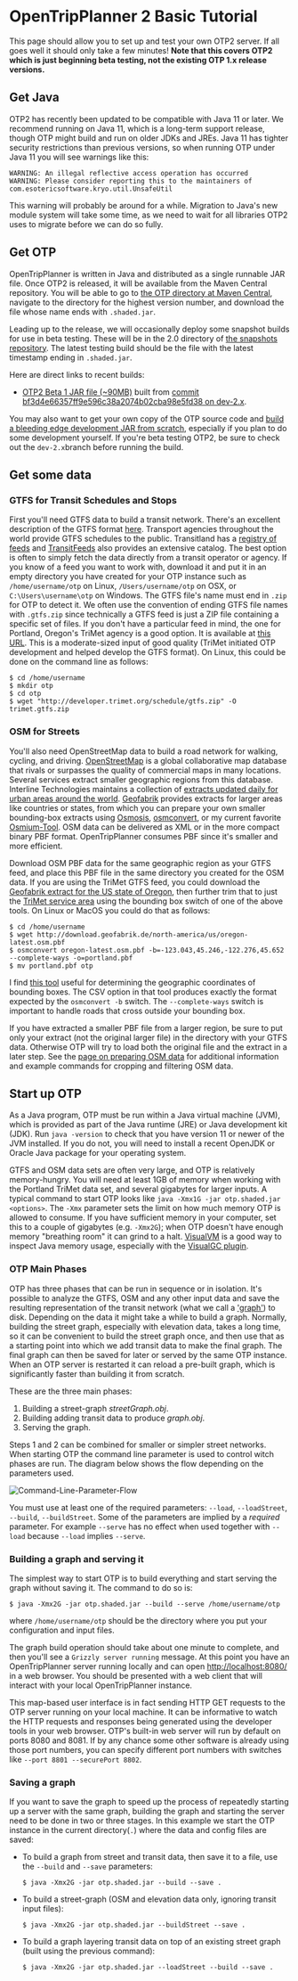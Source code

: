 # OpenTripPlanner 2 Basic Tutorial

This page should allow you to set up and test your own OTP2 server. If all goes well it should only take a few minutes!
**Note that this covers OTP2 which is just beginning beta testing, not the existing OTP 1.x release versions.**

## Get Java

OTP2 has recently been updated to be compatible with Java 11 or later. We recommend running on Java 11, which is a long-term support release, though OTP might build and run on older JDKs and JREs. Java 11 has tighter security restrictions than previous versions, so when running OTP under Java 11 you will see warnings like this:
```
WARNING: An illegal reflective access operation has occurred
WARNING: Please consider reporting this to the maintainers of com.esotericsoftware.kryo.util.UnsafeUtil
```
This warning will probably be around for a while. Migration to Java's new module system will take some time, as we need to wait for all libraries OTP2 uses to migrate before we can do so fully. 

## Get OTP

OpenTripPlanner is written in Java and distributed as a single runnable JAR file. Once OTP2 is released, 
it will be available from the Maven Central repository. You will be able to go to [the OTP directory at Maven Central](https://repo1.maven.org/maven2/org/opentripplanner/otp/), navigate to the directory for the highest version number, and download the file whose name ends with `.shaded.jar`.

Leading up to the release, we will occasionally deploy some snapshot builds for use in beta testing. These will be in the 2.0 directory of [the snapshots repository](https://oss.sonatype.org/content/repositories/snapshots/org/opentripplanner/otp/2.0.0-SNAPSHOT/). The latest testing build should be the file with the latest timestamp ending in `.shaded.jar`.

Here are direct links to recent builds:

 - [OTP2 Beta 1 JAR file (~90MB)](https://oss.sonatype.org/content/repositories/snapshots/org/opentripplanner/otp/2.0.0-SNAPSHOT/otp-2.0.0-20191023.121912-2-shaded.jar) built from [commit bf3d4e66357ff9e596c38a2074b02cba98e5fd38 on dev-2.x](https://github.com/opentripplanner/OpenTripPlanner/tree/66a5e6dd6c6312b52b9ccf641241b07647bfff60).

You may also want to get your own copy of the OTP source code and [build a bleeding edge development JAR from scratch](Getting-OTP), especially if you plan to do some development yourself. If you're beta testing OTP2, be sure to check out the `dev-2.x`branch before running the build.

## Get some data

### GTFS for Transit Schedules and Stops

First you'll need GTFS data to build a transit network. There's an excellent description of the GTFS format [here](http://gtfs.org/). Transport agencies throughout the world provide GTFS schedules to the public. Transitland has a
[registry of feeds](https://transit.land/feed-registry) and [TransitFeeds](http://transitfeeds.com/) also provides an extensive catalog. The best option is often to simply fetch the data directly from a transit operator or agency. If you know of a feed you want to work with, download it and put it in an empty directory you have created for your OTP instance such as `/home/username/otp` on Linux, `/Users/username/otp` on OSX, or `C:\Users\username\otp` on Windows. The GTFS file's name must end in `.zip` for OTP to detect it. We often use the convention of ending GTFS file names with `.gtfs.zip` since technically a GTFS feed is just a ZIP file containing a specific set of files. If you don't have a particular feed in mind, the one for Portland, Oregon's TriMet agency is a good option. It is available at [this URL](http://developer.trimet.org/schedule/gtfs.zip). This is a moderate-sized input of good quality (TriMet initiated OTP development and helped develop the GTFS format). On Linux, this could be done on the command line as follows:

    $ cd /home/username
    $ mkdir otp
    $ cd otp
    $ wget "http://developer.trimet.org/schedule/gtfs.zip" -O trimet.gtfs.zip

### OSM for Streets

You'll also need OpenStreetMap data to build a road network for walking, cycling, and driving. [OpenStreetMap](https://www.openstreetmap.org/) is a global collaborative map database that rivals or surpasses the quality of commercial maps in many locations. Several services extract smaller geographic regions from this database. Interline Technologies maintains a collection of [extracts updated daily for urban areas around the world](https://www.interline.io/osm/extracts/). [Geofabrik](http://download.geofabrik.de/) provides extracts for larger areas like countries or states, from which you can prepare your own smaller bounding-box extracts using [Osmosis](http://wiki.openstreetmap.org/wiki/Osmosis#Extracting_bounding_boxes), [osmconvert](http://wiki.openstreetmap.org/wiki/Osmconvert#Applying_Geographical_Borders), or my current favorite [Osmium-Tool](https://osmcode.org/osmium-tool/manual.html#creating-geographic-extracts). OSM data can be delivered as XML or in the more compact binary PBF format. OpenTripPlanner consumes PBF since it's smaller and more efficient.

Download OSM PBF data for the same geographic region as your GTFS feed, and place this PBF file in the same directory you created for the OSM data. If you are using the TriMet GTFS feed, you could download the [Geofabrik extract for the US state of Oregon](http://download.geofabrik.de/north-america/us/oregon.html), then further trim that to just the [TriMet service area](https://trimet.org/pdfs/taxinfo/trimetdistrictboundary.pdf) using the bounding box switch of one of the above tools. On Linux or MacOS you could do that as follows:

    $ cd /home/username
    $ wget http://download.geofabrik.de/north-america/us/oregon-latest.osm.pbf
    $ osmconvert oregon-latest.osm.pbf -b=-123.043,45.246,-122.276,45.652 --complete-ways -o=portland.pbf
    $ mv portland.pbf otp

I find [this tool](https://boundingbox.klokantech.com/) useful for determining the geographic coordinates of bounding boxes. The CSV option in that tool produces exactly the format expected by the `osmconvert -b` switch. The `--complete-ways` switch is important to handle roads that cross outside your bounding box.

If you have extracted a smaller PBF file from a larger region, be sure to put only your extract (not the original larger file) in the directory with your GTFS data. Otherwise OTP will try to load both the original file and the extract in a later step. See the [page on preparing OSM data](Preparing-OSM) for additional information and example commands for cropping and filtering OSM data.

## Start up OTP
As a Java program, OTP must be run within a Java virtual machine (JVM), which is provided as part of the Java runtime (JRE) or Java development kit (JDK). Run `java -version` to check that you have version 11 or newer of the JVM installed. If you do not, you will need to install a recent OpenJDK or Oracle Java package for your operating system.

GTFS and OSM data sets are often very large, and OTP is relatively memory-hungry. You will need at 
least 1GB of memory when working with the Portland TriMet data set, and several gigabytes for larger
 inputs. A typical command to start OTP looks like `java -Xmx1G -jar otp.shaded.jar <options>`. The 
 `-Xmx` parameter sets the limit on how much memory OTP is allowed to consume. If you have
 sufficient memory in your computer, set this to a couple of gigabytes (e.g. `-Xmx2G`); when OTP 
 doesn't have enough memory "breathing room" it can grind to a halt. 
 [VisualVM](https://visualvm.github.io) is a good way to inspect Java memory usage, especially with
 the [VisualGC plugin](https://visualvm.github.io/plugins.html).

### OTP Main Phases
OTP has three phases that can be run in sequence or in isolation. It's possible to analyze the 
GTFS, OSM and any other input data and save the resulting representation of the transit network 
(what we call a ['graph'](http://en.wikipedia.org/wiki/Graph_%28mathematics%29)) to disk. Depending 
on the data it might take a while to build a graph. Normally, building the street graph, especially 
with elevation data, takes a long time, so it can be convenient to build the street graph once, and
then use that as a starting point into which we add transit data to make the final graph. The final 
graph can then be saved for later or served by the same OTP instance. When an OTP server is 
restarted it can reload a pre-built graph, which is significantly faster than building it from 
scratch. 

These are the three main phases:

1. Building a street-graph _streetGraph.obj_. 
2. Building adding transit data to produce _graph.obj_.
3. Serving the graph.

Steps 1 and 2 can be combined for smaller or simpler street networks. When starting OTP the command line parameter is used to control witch phases are run. The diagram below shows the flow depending on the parameters used.

![Command-Line-Parameter-Flow](images/cli-flow.svg)

You must use at least one of the required 
parameters: `--load`, `--loadStreet`, `--build`, `--buildStreet`. Some of the parameters are 
implied by a _required_ parameter. For example `--serve` has no effect when used together
with `--load` because `--load` implies `--serve`.    


### Building a graph and serving it 

The simplest way to start OTP is to build everything and start serving the graph without saving it. The command to do
so is:

`$ java -Xmx2G -jar otp.shaded.jar --build --serve /home/username/otp`

where `/home/username/otp` should be the directory where you put your configuration and input files.
 
The graph build operation should take about one minute to complete, and then you'll see a 
`Grizzly server running` message. At this point you have an OpenTripPlanner server running locally 
and can open [http://localhost:8080/](http://localhost:8080/) in a web browser. You should be 
presented with a web client that will interact with your local OpenTripPlanner instance.

This map-based user interface is in fact sending HTTP GET requests to the OTP server running on your
local machine. It can be informative to watch the HTTP requests and responses being generated using
the developer tools in your web browser. OTP's built-in web server will run by default on ports
8080 and 8081. If by any chance some other software is already using those port numbers, you can
specify different port numbers with switches like `--port 8801 --securePort 8802`.


### Saving a graph

If you want to save the graph to speed up the process of repeatedly starting up a server with the
same graph, building the graph and starting the server need to be done in two or three stages. In 
this example we start the OTP instance in the current directory(`.`)  where the data and config 
files are saved:

- To build a graph from street and transit data, then save it to a file, use the `--build` and `--save` parameters:

    `$ java -Xmx2G -jar otp.shaded.jar --build --save .`

- To build a street-graph (OSM and elevation data only, ignoring transit input files):

    `$ java -Xmx2G -jar otp.shaded.jar --buildStreet --save .`

- To build a graph layering transit data on top of an existing street graph (built using the previous command):

    `$ java -Xmx2G -jar otp.shaded.jar --loadStreet --build --save .`
